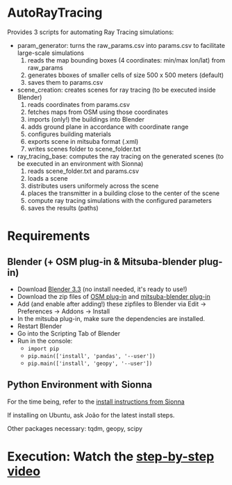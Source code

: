 # AutoRayTracing

Provides 3 scripts for automating Ray Tracing simulations: 

- param_generator: turns the raw_params.csv into params.csv to facilitate large-scale simulations
    1. reads the map bounding boxes (4 coordinates: min/max lon/lat) from raw_params
    2. generates bboxes of smaller cells of size 500 x 500 meters (default)
    3. saves them to params.csv
- scene_creation: creates scenes for ray tracing (to be executed inside Blender)
    1. reads coordinates from params.csv
    2. fetches maps from OSM using those coordinates
    3. imports (only!) the buildings into Blender
    4. adds ground plane in accordance with coordinate range
    5. configures building materials
    6. exports scene in mitsuba format (.xml)
    7. writes scenes folder to scene_folder.txt
- ray_tracing_base: computes the ray tracing on the generated scenes (to be executed in an environment with Sionna)
    1. reads scene_folder.txt and params.csv
    2. loads a scene
    2. distributes users uniformely across the scene
    3. places the transmitter in a building close to the center of the scene
    4. compute ray tracing simulations with the configured parameters
    5. saves the results (paths)

# Requirements

## Blender (+ OSM plug-in & Mitsuba-blender plug-in)

- Download [Blender 3.3](https://download.blender.org/release/) (no install needed, it's ready to use!)
- Download the zip files of [OSM plug-in](https://prochitecture.gumroad.com/l/blender-osm) and [mitsuba-blender plug-in](https://github.com/mitsuba-renderer/mitsuba-blender/releases/tag/latest)
- Add (and enable after adding!) these zipfiles to Blender via Edit -> Preferences -> Addons -> Install
- In the mitsuba plug-in, make sure the dependencies are installed.
- Restart Blender
- Go into the Scripting Tab of Blender
- Run in the console:
    - `import pip`
    - `pip.main(['install', 'pandas', '--user'])`
    - `pip.main(['install', 'geopy', '--user'])`

## Python Environment with Sionna

For the time being, refer to the [install instructions from Sionna](https://nvlabs.github.io/sionna/installation.html)

If installing on Ubuntu, ask João for the latest install steps.

Other packages necessary: tqdm, geopy, scipy

# Execution: Watch the [step-by-step video](https://youtu.be/usxQ6gtEekY)